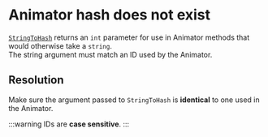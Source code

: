 # Animator hash does not exist

[`StringToHash`](https://docs.unity3d.com/ScriptReference/Animator.StringToHash.html) returns an `int` parameter for use in Animator methods that would otherwise take a `string`.  
The string argument must match an ID used by the Animator.

## Resolution
Make sure the argument passed to `StringToHash` is **identical** to one used in the Animator.  

:::warning
IDs are **case sensitive**.
:::  

